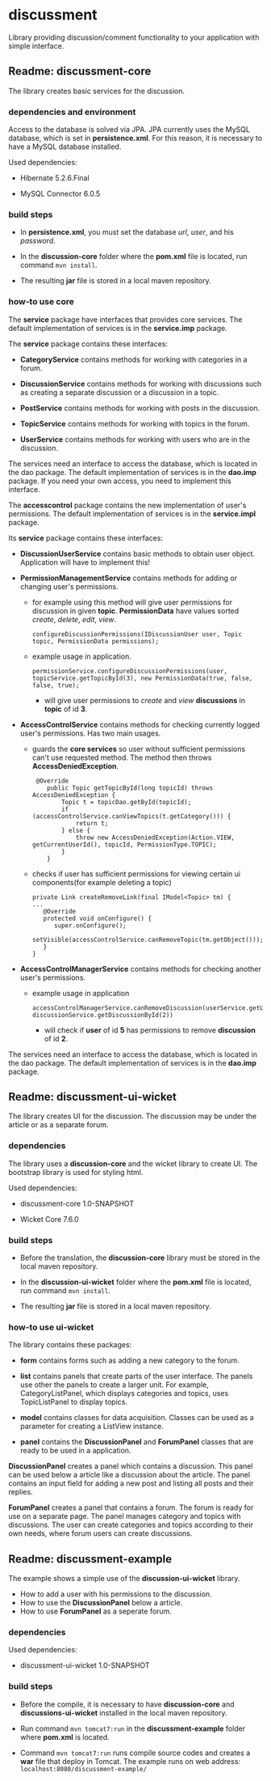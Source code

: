 # discussment
Library providing discussion/comment functionality to your application with simple interface.

## Readme: discussment-core 

The library creates basic services for the discussion.

### dependencies and environment 
Access to the database is solved via JPA. JPA currently uses the MySQL database, which is set in __persistence.xml__. For this reason, it is necessary to have a MySQL database installed.

Used dependencies:

- Hibernate 5.2.6.Final

- MySQL Connector 6.0.5

### build steps 
- In __persistence.xml__, you must set the database _url_, _user_, and his _password_.

- In the __discussion-core__ folder where the __pom.xml__ file is located, run command `mvn install`.

- The resulting __jar__ file is stored in a local maven repository.

### how-to use core
The __service__ package have interfaces that provides core services. The default implementation of services is in the __service.imp__ package.

The __service__ package contains these interfaces:
- __CategoryService__ contains methods for working with categories in a forum.

- __DiscussionService__ contains methods for working with discussions such as creating a separate discussion or a discussion in a topic.

- __PostService__ contains methods for working with posts in the discussion.

- __TopicService__ contains methods for working with topics in the forum.

- __UserService__ contains methods for working with users who are in the discussion.

The services need an interface to access the database, which is located in the dao package. The default implementation of services is in the __dao.imp__ package. If you need your own access, you need to implement this interface.

The __accesscontrol__ package contains the new implementation of user's permissions. The default implementation of services is in the __service.impl__ package.

Its __service__ package contains these interfaces:
- __DiscussionUserService__ contains basic methods to obtain user object. Application will have to implement this!

- __PermissionManagementService__ contains methods for adding or changing user's permissions.
  - for example using this method will give user permissions for discussion in given __topic__. __PermissionData__ have values sorted _create_, _delete_, _edit_, _view_.
    ```
    configureDiscussionPermissions(IDiscussionUser user, Topic topic, PermissionData permissions);
    ```
  - example usage in application.
    ```
    permissionService.configureDiscussionPermissions(user, topicService.getTopicById(3), new PermissionData(true, false, false, true);
    ```
    - will give user permissions to _create_ and _view_ __discussions__ in __topic__ of id __3__.

- __AccessControlService__ contains methods for checking currently logged user's permissions. Has two main usages.
  - guards the __core services__ so user without sufficient permissions can't use requested method. The method then throws __AccessDeniedException__. 
    ```
     @Override
        public Topic getTopicById(long topicId) throws AccessDeniedException {
            Topic t = topicDao.getById(topicId);
            if (accessControlService.canViewTopics(t.getCategory())) {
                return t;
            } else {
                throw new AccessDeniedException(Action.VIEW, getCurrentUserId(), topicId, PermissionType.TOPIC);
            }
        }
    ```
  - checks if user has sufficient permissions for viewing certain ui components(for example deleting a topic)
    ```
    private Link createRemoveLink(final IModel<Topic> tm) {
    ...
       @Override
       protected void onConfigure() {
          super.onConfigure();
          setVisible(accessControlService.canRemoveTopic(tm.getObject()));
       }
    }
    ```
    
- __AccessControlManagerService__ contains methods for checking another user's permissions.
  - example usage in application 
    ```
    accessControlManagerService.canRemoveDiscussion(userService.getUserById(5), discussionService.getDiscussionById(2))
    ```
    - will check if __user__ of id __5__ has permissions to remove __discussion__ of id __2__.

The services need an interface to access the database, which is located in the dao package. The default implementation of services is in the __dao.imp__ package.

## Readme: discussment-ui-wicket 
The library creates UI for the discussion. The discussion may be under the article or as a separate forum.

### dependencies
The library uses a __discussion-core__ and the wicket library to create UI. The bootstrap library is used for styling html.

Used dependencies:

- discussment-core 1.0-SNAPSHOT

- Wicket Core 7.6.0

### build steps
- Before the translation, the __discussion-core__ library must be stored in the local maven repository.

- In the __discussion-ui-wicket__ folder where the __pom.xml__ file is located, run command `mvn install`.

- The resulting __jar__ file is stored in a local maven repository.

### how-to use ui-wicket
The library contains these packages:

- __form__ contains forms such as adding a new category to the forum.

- __list__ contains panels that create parts of the user interface. The panels use other the panels to create a larger unit. For example, CategoryListPanel, which displays categories and topics, uses TopicListPanel to display topics.

- __model__ contains classes for data acquisition. Classes can be used as a parameter for creating a ListView instance.

- __panel__ contains the __DiscussionPanel__ and __ForumPanel__ classes that are ready to be used in a application.

__DiscussionPanel__ creates a panel which contains a discussion. This panel can be used below a article like a discussion about the article. The panel contains an input field for adding a new post and listing all posts and their replies.

__ForumPanel__ creates a panel that contains a forum. The forum is ready for use on a separate page. The panel manages category and topics with discussions. The user can create categories and topics according to their own needs, where forum users can create discussions.

## Readme: discussment-example
The example shows a simple use of the __discussion-ui-wicket__ library. 

- How to add a user with his permissions to the discussion.
- How to use the __DiscussionPanel__ below a article.
- How to use __ForumPanel__ as a seperate forum.

### dependencies
Used dependencies:

- discussment-ui-wicket 1.0-SNAPSHOT

### build steps
- Before the compile, it is necessary to have __discussion-core__ and __discussions-ui-wicket__ installed in the local maven repository.

- Run command `mvn tomcat7:run` in the __discussment-example__ folder where __pom.xml__ is located.

- Command `mvn tomcat7:run` runs compile source codes and creates a __war__ file that deploy in Tomcat. The example runs on web address: `localhost:8080/discussment-example/`
